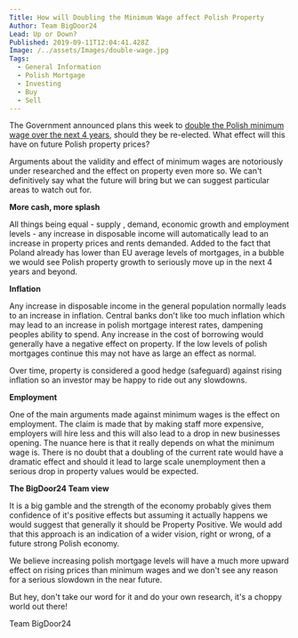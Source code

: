 ```yaml
---
Title: How will Doubling the Minimum Wage affect Polish Property
Author: Team BigDoor24
Lead: Up or Down?
Published: 2019-09-11T12:04:41.428Z
Image: /../assets/Images/double-wage.jpg
Tags:
  - General Information
  - Polish Mortgage
  - Investing
  - Buy
  - Sell
---
```

The Government announced plans this week to [double the Polish minimum wage over the next 4 years](https://www.bloomberg.com/news/articles/2019-09-09/poland-s-plan-to-skyrocket-minimum-wages-heralds-economic-shift), should they be re-elected. What effect will this have on future Polish property prices?

Arguments about the validity and effect of minimum wages are notoriously under researched and the effect on property even more so. We can't definitively say what the future will bring but we can suggest particular areas to watch out for.

**More cash, more splash**

All things being equal - supply , demand, economic growth and employment levels - any increase in disposable income will automatically lead to an increase in property prices and rents demanded. Added to the fact that Poland already has lower than EU average levels of mortgages, in a bubble we would see Polish property growth to seriously move up in the next 4 years and beyond.

**Inflation**

Any increase in disposable income in the general population normally leads to an increase in inflation. Central banks don't like too much inflation which may lead to an increase in polish mortgage interest rates, dampening peoples ability to spend. Any increase in the cost of borrowing would generally have a negative effect on property. If the low levels of polish mortgages continue this may not have as large an effect as normal. 

Over time, property is considered a good hedge (safeguard) against rising inflation so an investor may be happy to ride out any slowdowns.

**Employment**

One of the main arguments made against minimum wages is the effect on employment. The claim is made that by making staff more expensive, employers will hire less and this will also lead to a drop in new businesses opening. The nuance here is that it really depends on what the minimum wage is. There is no doubt that a doubling of the current rate would have a dramatic effect and should it lead to large scale unemployment then a serious drop in property values would be expected.

**The BigDoor24 Team view**

It is a big gamble and the strength of the economy probably gives them confidence of it's positive effects but assuming it actually happens we would suggest that generally it should be Property Positive. We would add that this approach is an indication of a wider vision, right or wrong, of a future strong Polish economy.

We believe increasing polish mortgage levels will have a much more upward effect on rising prices than minimum wages and we don't see any reason for a serious slowdown in the near future.

But hey, don't take our word for it and do your own research, it's a choppy world out there!

Team BigDoor24
